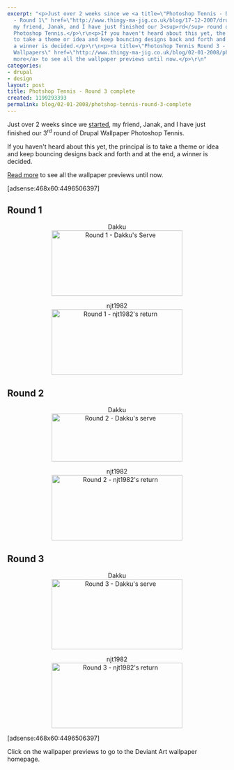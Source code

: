 ```yaml
---
excerpt: "<p>Just over 2 weeks since we <a title=\"Photoshop Tennis - Drupal Wallpapers
  - Round 1\" href=\"http://www.thingy-ma-jig.co.uk/blog/17-12-2007/drupal-wallpaper-photoshop-tennis\">started</a>,
  my friend, Janak, and I have just finished our 3<sup>rd</sup> round of Drupal Wallpaper
  Photoshop Tennis.</p>\r\n<p>If you haven't heard about this yet, the principal is
  to take a theme or idea and keep bouncing designs back and forth and at the end,
  a winner is decided.</p>\r\n<p><a title=\"Photoshop Tennis Round 3 - Free Drupal
  Wallpapers\" href=\"http://www.thingy-ma-jig.co.uk/blog/02-01-2008/photshop-tennis-round-3-complete\">Read
  more</a> to see all the wallpaper previews until now.</p>\r\n"
categories:
- drupal
- design
layout: post
title: Photshop Tennis - Round 3 complete
created: 1199293393
permalink: blog/02-01-2008/photshop-tennis-round-3-complete
---
```

<p>Just over 2 weeks since we <a title="Photoshop Tennis - Drupal Wallpapers - Round 1" href="http://www.thingy-ma-jig.co.uk/blog/17-12-2007/drupal-wallpaper-photoshop-tennis">started</a>, my friend, Janak, and I have just finished our 3<sup>rd</sup> round of Drupal Wallpaper Photoshop Tennis.</p>
<p>If you haven't heard about this yet, the principal is to take a theme or idea and keep bouncing designs back and forth and at the end, a winner is decided.</p>
<p><a title="Photoshop Tennis Round 3 - Free Drupal Wallpapers" href="http://www.thingy-ma-jig.co.uk/blog/02-01-2008/photshop-tennis-round-3-complete">Read more</a> to see all the wallpaper previews until now.</p>
<!--break-->
<p>[adsense:468x60:4496506397]</p>
<h2>Round 1</h2>
<p align="center">Dakku<br /><a title="Round 1 - Dakku's Serve" href="http://njt1982.deviantart.com/art/Drupal-Wallpapers-R1-Dakku-72325270"><img width="300" height="150" border="0" src="http://tn3-2.deviantart.com/fs23/300W/i/2007/351/f/5/Drupal_Wallpapers___V1_by_njt1982.png" alt="Round 1 - Dakku's Serve" /></a></p>
<p align="center">njt1982<br /><a title="Round 1 - njt1982's return" href="http://njt1982.deviantart.com/art/Drupal-Wallpapers-R1R-njt192-72335575"><img width="300" height="150" border="0" src="http://tn3-2.deviantart.com/fs23/300W/i/2007/351/e/5/Drupal_Wallpapers___V2_by_njt1982.png" alt="Round 1 - njt1982's return" /></a></p>
<h2>Round 2</h2>
<p align="center">Dakku<br /><a title="Round 2 - Dakku's Serve" href="http://njt1982.deviantart.com/art/Drupal-Wallpapers-R2-Dakku-72412363"><img width="300" height="110" border="0" src="http://tn3-1.deviantart.com/fs22/300W/i/2007/352/1/4/Drupal_Wallpapers___V2___Dakku_by_njt1982.png" alt="Round 2 - Dakku's serve" /></a></p>
<p align="center">njt1982<br /><a title="Round 2 - njt1982's return" href="http://njt1982.deviantart.com/art/Drupal-Wallpapers-R2R-njt1982-72556165"><img width="300" height="150" border="0" src="http://tn3-2.deviantart.com/fs24/300W/i/2007/354/e/b/Drupal_Wallpapers_R2R__njt1982_by_njt1982.png" alt="Round 2 - njt1982's return" /></a></p>
<h2>Round 3</h2>
<p align="center">Dakku<br /><a title="Round 3 - Dakku's Serve" href="http://njt1982.deviantart.com/art/Drupal-Wallpapers-R3-Dakku-73570547"><img width="300" height="161" border="0" src="http://tn3-2.deviantart.com/fs24/300W/i/2008/002/8/c/Drupal_Wallpapers_R3__Dakku_by_njt1982.png" alt="Round 3 - Dakku's serve" /></a></p>
<p align="center">njt1982<br /><a title="Round 3 - njt1982's return" href="http://njt1982.deviantart.com/art/Drupal-Wallpapers-R3-njt1982-73587103"><img width="300" height="150" border="0" src="http://tn3-2.deviantart.com/fs24/300W/i/2008/002/b/d/Drupal_Wallpapers_R3__njt1982_by_njt1982.png" alt="Round 3 - njt1982's return" /></a></p>
<p>[adsense:468x60:4496506397]</p>
<p>Click on the wallpaper previews to go to the Deviant Art wallpaper homepage.</p>
